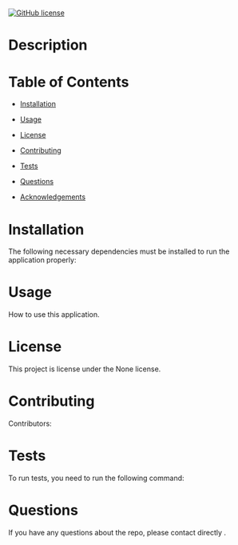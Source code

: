 
  # 
  [![GitHub license](https://img.shields.io/badge/license-MIT-blue.svg)](https://github.com//)
  
  # Description
  
  
  
  # Table of Contents 
  
  * [Installation](#installation)
  
  * [Usage](#usage)
  
  * [License](#license)
  
  * [Contributing](#contributing)
  
  * [Tests](#tests)
  
  * [Questions](#questions)
  
  * [Acknowledgements](#acknowledgements)
  
  # Installation
  
  The following necessary dependencies must be installed to run the application properly: 
  
  # Usage
  
  How to use this application. 
  
  # License
  
  This project is license under the None license.
  
  # Contributing
  
  ​Contributors: 
  
  # Tests
  
  To run tests, you need to run the following command: 
  
  # Questions
  
  If you have any questions about the repo, please contact  directly .
  
  